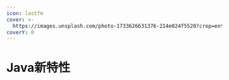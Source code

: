 ```yaml
---
icon: lastfm
cover: >-
  https://images.unsplash.com/photo-1733626631376-214e024f5520?crop=entropy&cs=srgb&fm=jpg&ixid=M3wxOTcwMjR8MHwxfHJhbmRvbXx8fHx8fHx8fDE3Mzg0MjIwMDV8&ixlib=rb-4.0.3&q=85
coverY: 0
---
```


# Java新特性

